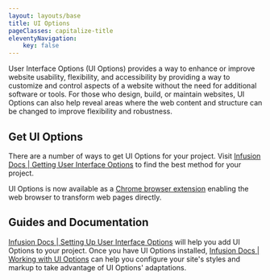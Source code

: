 ```yaml
---
layout: layouts/base
title: UI Options
pageClasses: capitalize-title
eleventyNavigation:
    key: false
---
```


User Interface Options (UI Options) provides a way to enhance or improve website usability, flexibility, and
accessibility by providing a way to customize and control aspects of a website without the need for additional software
or tools. For those who design, build, or maintain websites, UI Options can also help reveal areas where the web content
and structure can be changed to improve flexibility and robustness.

## Get UI Options

There are a number of ways to get UI Options for your project. Visit
[Infusion Docs | Getting User Interface Options](https://docs.fluidproject.org/infusion/development/tutorial-userinterfaceoptions/gettinguioptions)
to find the best method for your project.

UI Options is now available as a [Chrome browser extension](https://chrome.google.com/webstore/detail/ui-options-plus-uio%2B/okenndailhmikjjfcnmolpaefecbpaek)
enabling the web browser to transform web pages directly.

## Guides and Documentation

[Infusion Docs | Setting Up User Interface Options](https://docs.fluidproject.org/infusion/development/tutorial-userinterfaceoptions/userinterfaceoptions)
will help you add UI Options to your project. Once you have UI Options installed,
[Infusion Docs | Working with UI Options](https://docs.fluidproject.org/infusion/development/tutorial-userinterfaceoptions/workingwithuserinterfaceoptions)
can help you configure your site's styles and markup to take advantage of UI Options' adaptations.
